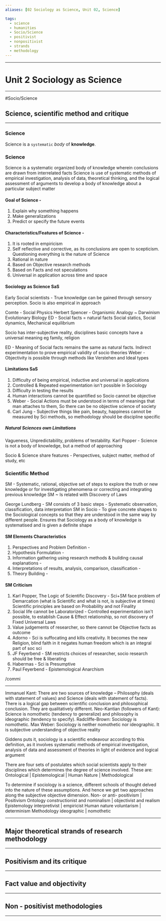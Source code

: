 ```yaml
---
aliases: [02 Sociology as Science, Unit 02, Science]

tags:
  - science
  - humanities
  - Socio/Science 
  - positivist
  - nonpositivist
  - strands
  - methodology
---
```


***
# Unit 2 Sociology as Science
***
#Socio/Science 

## Science, scientific method and critique
***

### Science
Science is a `systematic` *body* of **knowledge**.

### Science
 Science is a systematic organized body of knowledge wherein conclusions are drawn from interrelated facts
 Science is use of systematic methods of empirical investigation, analysis of data, theoretical thinking, and the logical assessment of arguments to develop a body of knowledge about a particular subject matter

#### Goal of Science - 
1. Explain why something happens
2. Make generalizations
3. Predict or specify the future events

#### Characteristics/Features of Science - 
1. It is rooted in empiricism
2. Self reflective and corrective, as its conclusions are open to scepticism. Questioning everything is the nature of Science
3. Rational in nature
4. Based on Objective research methods
5. Based on Facts and not speculations
6. Universal in application across time and space


#### Sociology as Science SaS

Early Social scientists - True knowledge can be gained through sensory perception. Socio is also empirical in approach

Comte - Social Physics
Herbert Spencer - Organismic Analogy ~ Darwinism Evolutionary Biology
ED - Social facts = natural facts
Social statics, Social dynamics, Mechanical equilibrium

Socio has inter-subjective reality, disciplines basic concepts have a universal meaning eg family, religion

ED - Meaning of Social facts remains the same as natural facts. Indirect experimentation to prove empirical validity of socio theories
Weber - Objectivity is possible through methods like Verstehen and Ideal types

#### Limitations SaS
1. Difficulty of being empirical, inductive and universal in applications
2. Controlled & Repeated experimentation isn't possible in Sociology 
3. Difficulty in testing the results
4. Human interactions cannot be quantified so Socio cannot be objective
5. Weber - Social Actions must be understood in terms of meanings that man attaches to them, So there can be no objective science of society
6. Carl Jung - Subjective things like pain, beauty, happiness cannot be measured by Sci methods, so methodology  should be discipline specific



##### Natural Sciences own Limitations
Vagueness, Unpredictability, problems of testability.
Karl Popper - Science is not a body of knowledge, but a method of approaching

Socio & Science share features - Perspectives, subject matter, method of study, etc

### Scientific Method
SM - Systematic, rational, objective set of steps to explore the truth or new knowledge or for investigating phenomena or correcting and integrating previous knowledge 
SM ~ Is related with Discovery of Laws

George Lundberg - SM consists of 3 basic steps - Systematic observation, classification, data interpretation
SM in Socio - To give concrete shapes to the Sociological concepts so that they are understood in the same way by different people. Ensures that Sociology as a body of knowledge is systematised and is given a definite shape

#### SM Elements Characteristics
1. Perspectives and Problem Definition - 
2. Hypothesis Formulation - 
3. Information gathering using research methods & building causal explanations -
4. Interpretations of results, analysis, comparison, classification - 
5. Theory Building - 




#### SM Criticism
1. Karl Popper, The Logic of Scientific Discovery - Sci+SM face problem of Demarcation (what is Scientific and what is not, is subjective at times) Scientific principles are based on Probability and not Finality
2. Social life cannot be Laboratorized - Controlled experimentation isn't possible, to establish Cause & Effect relationship, so not discovery of Fixed Universal Laws
3. Value judgements of researcher, so there cannot be Objective facts as outcome
4. Adorno - Sci is suffocating and kills creativity. It becomes the new Religion, blind faith in it negates human freedom which is an integral part of soc sci
5. JF Feyerbend - SM restricts choices of researcher, socio research should be free & liberating
6. Habermas - Sci is Presumptive
7. Paul Feyerbend - Epistemological Anarchism 

/commi

***

Immanuel Kant: There are two sources of knowledge – Philosophy (deals with statement of values) and Science (deals with statement of facts). There is a logical gap between scientific conclusion and philosophical conclusion. They are qualitatively different.
Neo-Kantian (followers of Kant): Science is nomothetic (tendency to generalize) and philosophy is ideographic (tendency to specify).
Radcliffe-Brown: Sociology is nomothetic.
Max Weber: Sociology is neither nomothetic nor ideographic. It is subjective understanding of objective reality

Giddens puts it, sociology is a scientific endeavour according to this definition, as it involves systematic methods of empirical investigation, analysis of data and assessment of theories in light of evidence and logical argument

There are four sets of postulates which social scientists apply to their disciplines which determines the degree of science involved. These are:  
Ontological | Epistemological | Human Nature | Methodological

To determine if sociology is a science, different schools of thought delved into the nature of these assumptions. And hence we get two approaches along the subjective objective dimension.
Non- or anti- positivism | Positivism
Ontology constructionist and nominalism | objectivist and realism
Epistemology interpretivist | empiricist
Human nature voluntarism | determinism
Methodology ideographic | nomothetic

***
## Major theoretical strands of research methodology
***










## Positivism and its critique
***









## Fact value and objectivity
***






## Non - positivist methodologies
***



